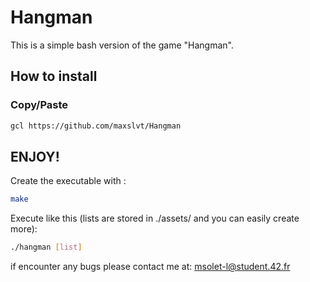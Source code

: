 # Hangman

This is a simple bash version of the game "Hangman".

## How to install

### Copy/Paste

```bash
gcl https://github.com/maxslvt/Hangman
```

## ENJOY!

Create the executable with :

```bash
make
```

Execute like this (lists are stored in ./assets/ and you can easily create more):

```bash
./hangman [list]
```

if encounter any bugs please contact me at: msolet-l@student.42.fr
